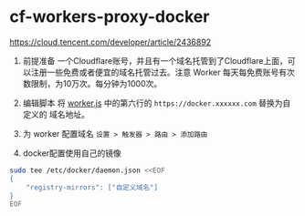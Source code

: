 # cf-workers-proxy-docker

https://cloud.tencent.com/developer/article/2436892

1. 前提准备
一个Cloudflare账号，并且有一个域名托管到了Cloudflare上面，可以注册一些免费或者便宜的域名托管过去。注意 Worker 每天每免费账号有次数限制，为10万次。每分钟为1000次。

2. 编辑脚本
将 [worker.js](worker.js) 中的第六行的 `https://docker.xxxxxx.com` 替换为自定义的 域名地址。

3. 为 worker 配置域名
`设置 > 触发器 > 路由 > 添加路由`

4. docker配置使用自己的镜像
```bash
sudo tee /etc/docker/daemon.json <<EOF
{
    "registry-mirrors": ["自定义域名"]
}
EOF
```